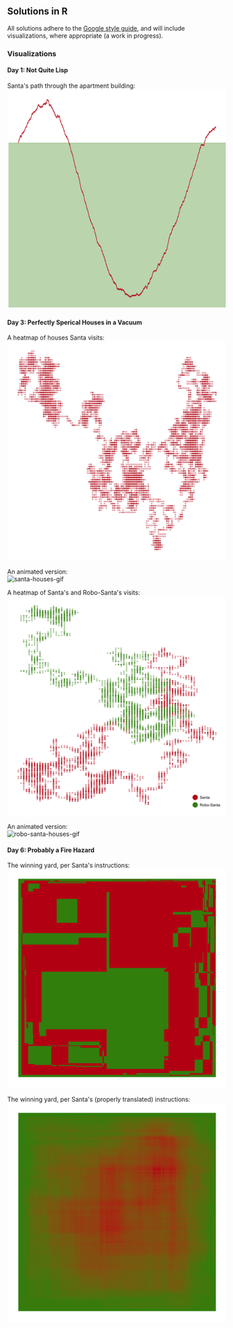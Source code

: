 ## Solutions in R

All solutions adhere to the [Google style
guide](https://itunes.apple.com/us/station/obedear-radio/idst.13003567), and
will include visualizations, where appropriate (a work in progress).

### Visualizations

#### Day 1: Not Quite Lisp

Santa's path through the apartment building:
![santa-stairs](01.png)

#### Day 3: Perfectly Sperical Houses in a Vacuum

A heatmap of houses Santa visits:
![santa-houses](03a.png)

An animated version:  
![santa-houses-gif](03a.gif)

A heatmap of Santa's and Robo-Santa's visits:
![robo-santa-houses](03b.png)

An animated version:  
![robo-santa-houses-gif](03b.gif)

#### Day 6: Probably a Fire Hazard

The winning yard, per Santa's instructions:
![santa-toggle-lights](06a.png)

The winning yard, per Santa's (properly translated) instructions:
![santa-dimmer-lights](06b.png)
